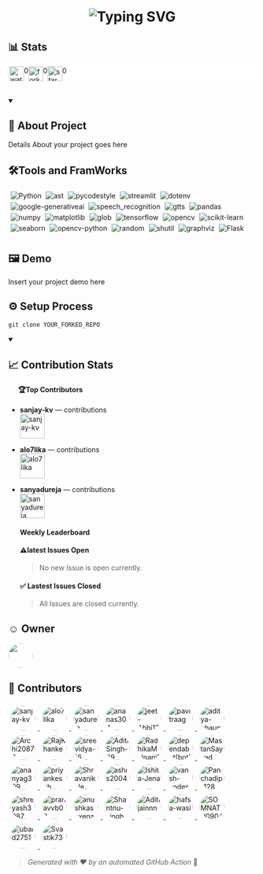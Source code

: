 <!-- Heading -->
<h1 align="center"><img src="https://readme-typing-svg.demolab.com?font=Fira+Code&weight=435&size=25&pause=1000&width=435&lines=machine-learning-repos" alt="Typing SVG" ></h1>



<!-- Github status Badges -->
 ## 📊 Stats
 <div style="background-color:white; border-radius: 5px;border-color: beige; display:flex; flex-wrap: wrap; padding: 2px;">
    <!-- Watch -->
    <img src="icons/watch-icon.svg" alt="watchs" width="30" height="30">0
    <!-- Fork -->
     <img src="icons/fork-icon.svg" alt="fork" width="30" height="30">0
     <!-- Star -->
      <img src="icons/star-icon.svg" alt="star" width="30" height="30">0
 </div>

 <!-- Introduction -->
  ## 
  <details open> 
  <summary><h2>📖 About Project</h2></summary>
  Details About your project goes here
</details>
 
<!-- TechStack Badges -->
## 🛠️Tools and FramWorks
<div style="display: inline-block; margin: 5px;">

  <img src="https://img.shields.io/badge/Python-D3D56B?style=for-the-badge&logo=python&logoColor=white" alt="Python" style="margin-right:5px;margin-bottom:5px;"/>

  <img src="https://img.shields.io/badge/ast-FDF105?style=for-the-badge&logo=ast&logoColor=white" alt="ast" style="margin-right:5px;margin-bottom:5px;"/>

  <img src="https://img.shields.io/badge/pycodestyle-1576CC?style=for-the-badge&logo=pycodestyle&logoColor=white" alt="pycodestyle" style="margin-right:5px;margin-bottom:5px;"/>

  <img src="https://img.shields.io/badge/streamlit-627D34?style=for-the-badge&logo=streamlit&logoColor=white" alt="streamlit" style="margin-right:5px;margin-bottom:5px;"/>

  <img src="https://img.shields.io/badge/dotenv-B18C7B?style=for-the-badge&logo=dotenv&logoColor=white" alt="dotenv" style="margin-right:5px;margin-bottom:5px;"/>

  <img src="https://img.shields.io/badge/google-generativeai-A792C1?style=for-the-badge&logo=google-generativeai&logoColor=white" alt="google-generativeai" style="margin-right:5px;margin-bottom:5px;"/>

  <img src="https://img.shields.io/badge/speech_recognition-37ACBC?style=for-the-badge&logo=speech_recognition&logoColor=white" alt="speech_recognition" style="margin-right:5px;margin-bottom:5px;"/>

  <img src="https://img.shields.io/badge/gtts-8806A2?style=for-the-badge&logo=gtts&logoColor=white" alt="gtts" style="margin-right:5px;margin-bottom:5px;"/>

  <img src="https://img.shields.io/badge/pandas-0A72D3?style=for-the-badge&logo=pandas&logoColor=white" alt="pandas" style="margin-right:5px;margin-bottom:5px;"/>

  <img src="https://img.shields.io/badge/numpy-8E34FD?style=for-the-badge&logo=numpy&logoColor=white" alt="numpy" style="margin-right:5px;margin-bottom:5px;"/>

  <img src="https://img.shields.io/badge/matplotlib-113E4F?style=for-the-badge&logo=matplotlib&logoColor=white" alt="matplotlib" style="margin-right:5px;margin-bottom:5px;"/>

  <img src="https://img.shields.io/badge/glob-10F95B?style=for-the-badge&logo=glob&logoColor=white" alt="glob" style="margin-right:5px;margin-bottom:5px;"/>

  <img src="https://img.shields.io/badge/tensorflow-573BD0?style=for-the-badge&logo=tensorflow&logoColor=white" alt="tensorflow" style="margin-right:5px;margin-bottom:5px;"/>

  <img src="https://img.shields.io/badge/opencv-75B68C?style=for-the-badge&logo=opencv&logoColor=white" alt="opencv" style="margin-right:5px;margin-bottom:5px;"/>

  <img src="https://img.shields.io/badge/scikit-learn-40CBB9?style=for-the-badge&logo=scikit-learn&logoColor=white" alt="scikit-learn" style="margin-right:5px;margin-bottom:5px;"/>

  <img src="https://img.shields.io/badge/seaborn-54C8CE?style=for-the-badge&logo=seaborn&logoColor=white" alt="seaborn" style="margin-right:5px;margin-bottom:5px;"/>

  <img src="https://img.shields.io/badge/opencv-python-338816?style=for-the-badge&logo=opencv-python&logoColor=white" alt="opencv-python" style="margin-right:5px;margin-bottom:5px;"/>

  <img src="https://img.shields.io/badge/random-D0CCCB?style=for-the-badge&logo=random&logoColor=white" alt="random" style="margin-right:5px;margin-bottom:5px;"/>

  <img src="https://img.shields.io/badge/shutil-108F44?style=for-the-badge&logo=shutil&logoColor=white" alt="shutil" style="margin-right:5px;margin-bottom:5px;"/>

  <img src="https://img.shields.io/badge/graphviz-D513E3?style=for-the-badge&logo=graphviz&logoColor=white" alt="graphviz" style="margin-right:5px;margin-bottom:5px;"/>

  <img src="https://img.shields.io/badge/Flask-700B43?style=for-the-badge&logo=flask&logoColor=white" alt="Flask" style="margin-right:5px;margin-bottom:5px;"/>

</div>

 <!-- Demo -->
  ## 🖼️ Demo
  <div style="display: flex; flex-wrap: wrap;">
    Insert your project demo here
    <!-- <img src="" alt="Demo of your project"> -->
  </div>

  <!-- Setup --> 
   <!-- <details open> -->
  <!-- <summary><h2>⚙️ Setup Process</h2></summary> -->
   ## ⚙️ Setup Process
  ```
  git clone YOUR_FORKED_REPO
  ```

<!-- </details> -->

<!-- Insides -->
 <details open> 
  <summary><h2>📈 Contribution Stats</h2></summary>
  <h4 style="margin-left: 20px;">🏆Top Contributors</h4>
 <!-- <div style="background-color: white;padding: 15px;border-radius: 30px; height:90%; margin-right: 20px; overflow: scroll;"> -->
    
- **sanjay-kv** —  contributions  
  [<img src="https://avatars.githubusercontent.com/u/30715153?v=4" width="50" alt="sanjay-kv" title="sanjay-kv">](https://avatars.githubusercontent.com/u/30715153?v=4)

- **alo7lika** —  contributions  
  [<img src="https://avatars.githubusercontent.com/u/152315710?v=4" width="50" alt="alo7lika" title="alo7lika">](https://avatars.githubusercontent.com/u/152315710?v=4)

- **sanyadureja** —  contributions  
  [<img src="https://avatars.githubusercontent.com/u/84080312?v=4" width="50" alt="sanyadureja" title="sanyadureja">](https://avatars.githubusercontent.com/u/84080312?v=4)


  <h4>Weekly Leaderboard</h4>
  <div>

  </div>

  <h4>⚠️latest Issues Open</h4>
  
    > No new Issue is open currently.
  

  <h4>✅ Lastest Issues Closed</h4>
  
    > All Issues are closed currently.
  
</details>

<!-- Owner -->
 ## ☺️ Owner
 <section style="display: flex; flex-wrap: wrap;">
    <a href="https://avatars.githubusercontent.com/u/121193249?v=4" target="_blank">
      <img src="https://avatars.githubusercontent.com/u/121193249?v=4" width="50" style="border-radius:50%;">
    </a>
 </section>

 <!-- Contributors -->
 ## 🤝 Contributors
  <div>
  
  <a href = "#" target="_blank">
    <img src="https://avatars.githubusercontent.com/u/30715153?v=4" width="50" style="border-radius:50%; margin: 5px;" alt="sanjay-kv"/>
  </a>

  <a href = "#" target="_blank">
    <img src="https://avatars.githubusercontent.com/u/152315710?v=4" width="50" style="border-radius:50%; margin: 5px;" alt="alo7lika"/>
  </a>

  <a href = "#" target="_blank">
    <img src="https://avatars.githubusercontent.com/u/84080312?v=4" width="50" style="border-radius:50%; margin: 5px;" alt="sanyadureja"/>
  </a>

  <a href = "#" target="_blank">
    <img src="https://avatars.githubusercontent.com/u/138239913?v=4" width="50" style="border-radius:50%; margin: 5px;" alt="ananas304"/>
  </a>

  <a href = "#" target="_blank">
    <img src="https://avatars.githubusercontent.com/u/143840497?v=4" width="50" style="border-radius:50%; margin: 5px;" alt="jeet-Abhi123"/>
  </a>

  <a href = "#" target="_blank">
    <img src="https://avatars.githubusercontent.com/u/100479594?v=4" width="50" style="border-radius:50%; margin: 5px;" alt="pavitraag"/>
  </a>

  <a href = "#" target="_blank">
    <img src="https://avatars.githubusercontent.com/u/92214013?v=4" width="50" style="border-radius:50%; margin: 5px;" alt="aditya-bhaumik"/>
  </a>

  <a href = "#" target="_blank">
    <img src="https://avatars.githubusercontent.com/u/146704161?v=4" width="50" style="border-radius:50%; margin: 5px;" alt="Archi20876"/>
  </a>

  <a href = "#" target="_blank">
    <img src="https://avatars.githubusercontent.com/u/137288727?v=4" width="50" style="border-radius:50%; margin: 5px;" alt="RajKhanke"/>
  </a>

  <a href = "#" target="_blank">
    <img src="https://avatars.githubusercontent.com/u/115856774?v=4" width="50" style="border-radius:50%; margin: 5px;" alt="sreevidya-16"/>
  </a>

  <a href = "#" target="_blank">
    <img src="https://avatars.githubusercontent.com/u/154231889?v=4" width="50" style="border-radius:50%; margin: 5px;" alt="AditiSingh-09"/>
  </a>

  <a href = "#" target="_blank">
    <img src="https://avatars.githubusercontent.com/u/163530398?v=4" width="50" style="border-radius:50%; margin: 5px;" alt="RadhikaMalpani1702"/>
  </a>

  <a href = "#" target="_blank">
    <img src="https://avatars.githubusercontent.com/in/29110?v=4" width="50" style="border-radius:50%; margin: 5px;" alt="dependabot[bot]"/>
  </a>

  <a href = "#" target="_blank">
    <img src="https://avatars.githubusercontent.com/u/101971980?v=4" width="50" style="border-radius:50%; margin: 5px;" alt="MastanSayyad"/>
  </a>

  <a href = "#" target="_blank">
    <img src="https://avatars.githubusercontent.com/u/145869907?v=4" width="50" style="border-radius:50%; margin: 5px;" alt="ananyag309"/>
  </a>

  <a href = "#" target="_blank">
    <img src="https://avatars.githubusercontent.com/u/102135464?v=4" width="50" style="border-radius:50%; margin: 5px;" alt="priyankeshh"/>
  </a>

  <a href = "#" target="_blank">
    <img src="https://avatars.githubusercontent.com/u/109503478?v=4" width="50" style="border-radius:50%; margin: 5px;" alt="Shravanikale"/>
  </a>

  <a href = "#" target="_blank">
    <img src="https://avatars.githubusercontent.com/u/110098153?v=4" width="50" style="border-radius:50%; margin: 5px;" alt="ashis2004"/>
  </a>

  <a href = "#" target="_blank">
    <img src="https://avatars.githubusercontent.com/u/167574361?v=4" width="50" style="border-radius:50%; margin: 5px;" alt="Ishita-Jena"/>
  </a>

  <a href = "#" target="_blank">
    <img src="https://avatars.githubusercontent.com/u/114163734?v=4" width="50" style="border-radius:50%; margin: 5px;" alt="vansh-codes"/>
  </a>

  <a href = "#" target="_blank">
    <img src="https://avatars.githubusercontent.com/u/165953910?v=4" width="50" style="border-radius:50%; margin: 5px;" alt="Panchadip-128"/>
  </a>

  <a href = "#" target="_blank">
    <img src="https://avatars.githubusercontent.com/u/72603662?v=4" width="50" style="border-radius:50%; margin: 5px;" alt="shreyash3087"/>
  </a>

  <a href = "#" target="_blank">
    <img src="https://avatars.githubusercontent.com/u/139568635?v=4" width="50" style="border-radius:50%; margin: 5px;" alt="pranavvb03"/>
  </a>

  <a href = "#" target="_blank">
    <img src="https://avatars.githubusercontent.com/u/116499703?v=4" width="50" style="border-radius:50%; margin: 5px;" alt="anushkasaxena07"/>
  </a>

  <a href = "#" target="_blank">
    <img src="https://avatars.githubusercontent.com/u/98252196?v=4" width="50" style="border-radius:50%; margin: 5px;" alt="Shantnu-singh"/>
  </a>

  <a href = "#" target="_blank">
    <img src="https://avatars.githubusercontent.com/u/144632601?v=4" width="50" style="border-radius:50%; margin: 5px;" alt="Aditijainnn"/>
  </a>

  <a href = "#" target="_blank">
    <img src="https://avatars.githubusercontent.com/u/118012663?v=4" width="50" style="border-radius:50%; margin: 5px;" alt="hafsa-wasi"/>
  </a>

  <a href = "#" target="_blank">
    <img src="https://avatars.githubusercontent.com/u/130086832?v=4" width="50" style="border-radius:50%; margin: 5px;" alt="SOMNATH0904"/>
  </a>

  <a href = "#" target="_blank">
    <img src="https://avatars.githubusercontent.com/u/68930485?v=4" width="50" style="border-radius:50%; margin: 5px;" alt="ubaid2751"/>
  </a>

  <a href = "#" target="_blank">
    <img src="https://avatars.githubusercontent.com/u/75065361?v=4" width="50" style="border-radius:50%; margin: 5px;" alt="Svastik73"/>
  </a>

</div>
  
  > *Generated with ❤️ by an automated GitHub Action* 🚀